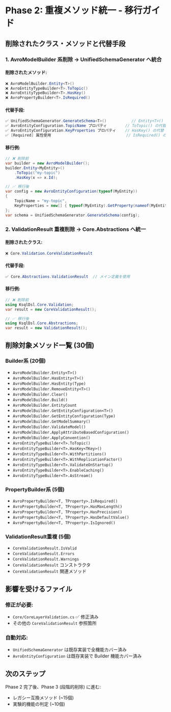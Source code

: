 # Phase 2: 重複メソッド統一 - 移行ガイド

## 削除されたクラス・メソッドと代替手段

### 1. AvroModelBuilder 系削除 → UnifiedSchemaGenerator へ統合

#### 削除されたメソッド:
```csharp
❌ AvroModelBuilder.Entity<T>()
❌ AvroEntityTypeBuilder<T>.ToTopic() 
❌ AvroEntityTypeBuilder<T>.HasKey()
❌ AvroPropertyBuilder<T>.IsRequired()
```

#### 代替手段:
```csharp
✅ UnifiedSchemaGenerator.GenerateSchema<T>()           // Entity<T>() の代替
✅ AvroEntityConfiguration.TopicName プロパティ        // ToTopic() の代替
✅ AvroEntityConfiguration.KeyProperties プロパティ    // HasKey() の代替  
✅ [Required] 属性使用                                 // IsRequired() の代替
```

#### 移行例:
```csharp
// ❌ 削除前
var builder = new AvroModelBuilder();
builder.Entity<MyEntity>()
    .ToTopic("my-topic")
    .HasKey(x => x.Id);

// ✅ 移行後
var config = new AvroEntityConfiguration(typeof(MyEntity))
{
    TopicName = "my-topic",
    KeyProperties = new[] { typeof(MyEntity).GetProperty(nameof(MyEntity.Id)) }
};
var schema = UnifiedSchemaGenerator.GenerateSchema(config);
```

### 2. ValidationResult 重複削除 → Core.Abstractions へ統一

#### 削除されたクラス:
```csharp
❌ Core.Validation.CoreValidationResult 
```

#### 代替手段:
```csharp
✅ Core.Abstractions.ValidationResult  // メイン定義を使用
```

#### 移行例:
```csharp
// ❌ 削除前
using KsqlDsl.Core.Validation;
var result = new CoreValidationResult();

// ✅ 移行後
using KsqlDsl.Core.Abstractions;
var result = new ValidationResult();
```

## 削除対象メソッド一覧 (30個)

### Builder系 (20個)
- `AvroModelBuilder.Entity<T>()`
- `AvroModelBuilder.HasEntity<T>()`
- `AvroModelBuilder.HasEntity(Type)`
- `AvroModelBuilder.RemoveEntity<T>()`
- `AvroModelBuilder.Clear()`
- `AvroModelBuilder.Build()`
- `AvroModelBuilder.EntityCount`
- `AvroModelBuilder.GetEntityConfiguration<T>()`
- `AvroModelBuilder.GetEntityConfiguration(Type)`
- `AvroModelBuilder.GetModelSummary()`
- `AvroModelBuilder.ValidateModel()`
- `AvroModelBuilder.ApplyAttributeBasedConfiguration()`
- `AvroModelBuilder.ApplyConvention()`
- `AvroEntityTypeBuilder<T>.ToTopic()`
- `AvroEntityTypeBuilder<T>.HasKey<TKey>()`
- `AvroEntityTypeBuilder<T>.WithPartitions()`
- `AvroEntityTypeBuilder<T>.WithReplicationFactor()`
- `AvroEntityTypeBuilder<T>.ValidateOnStartup()`
- `AvroEntityTypeBuilder<T>.EnableCaching()`
- `AvroEntityTypeBuilder<T>.AsStream()`

### PropertyBuilder系 (5個)
- `AvroPropertyBuilder<T, TProperty>.IsRequired()`
- `AvroPropertyBuilder<T, TProperty>.HasMaxLength()`
- `AvroPropertyBuilder<T, TProperty>.HasPrecision()`
- `AvroPropertyBuilder<T, TProperty>.HasDefaultValue()`
- `AvroPropertyBuilder<T, TProperty>.IsIgnored()`

### ValidationResult重複 (5個)
- `CoreValidationResult.IsValid`
- `CoreValidationResult.Errors`
- `CoreValidationResult.Warnings`
- `CoreValidationResult` コンストラクタ
- `CoreValidationResult` 関連メソッド

## 影響を受けるファイル

### 修正が必要:
- `Core/CoreLayerValidation.cs` ✅ 修正済み
- その他の `CoreValidationResult` 参照箇所

### 自動対応:
- `UnifiedSchemaGenerator` は既存実装で全機能カバー済み
- `AvroEntityConfiguration` は既存実装で Builder 機能カバー済み

## 次のステップ

Phase 2 完了後、Phase 3 (段階的削除) に進む:
- レガシー互換メソッド (~15個)
- 実験的機能の判定 (~10個)
